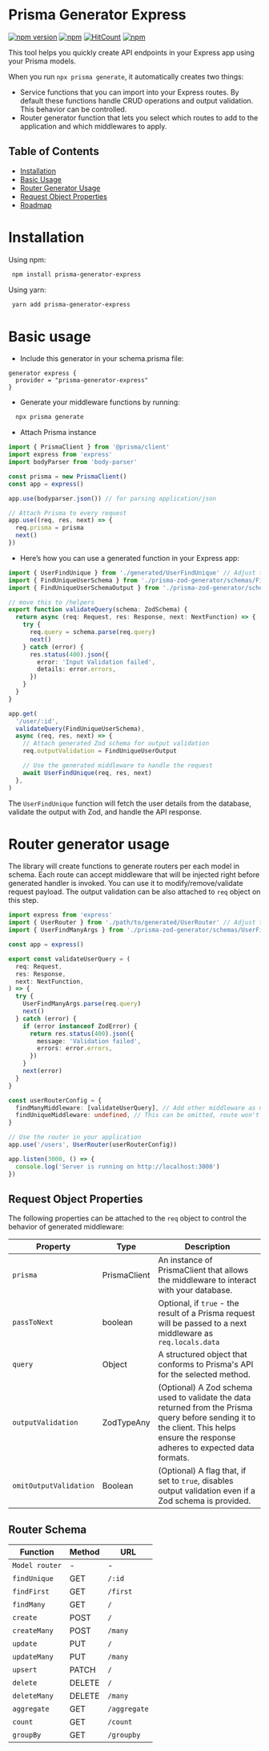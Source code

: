 # Prisma Generator Express

[![npm version](https://badge.fury.io/js/prisma-generator-express.svg)](https://badge.fury.io/js/prisma-generator-express)
[![npm](https://img.shields.io/npm/dt/prisma-generator-express.svg)](https://www.npmjs.com/package/prisma-generator-express)
[![HitCount](https://hits.dwyl.com/multipliedtwice/prisma-generator-express.svg?style=flat)](http://hits.dwyl.com/multipliedtwice/prisma-generator-express)
[![npm](https://img.shields.io/npm/l/prisma-generator-express.svg)](LICENSE)

This tool helps you quickly create API endpoints in your Express app using your Prisma models.

When you run `npx prisma generate`, it automatically creates two things:

- Service functions that you can import into your Express routes. By default these functions handle CRUD operations and output validation. This behavior can be controlled.
- Router generator function that lets you select which routes to add to the application and which middlewares to apply.

## Table of Contents

- [Installation](#installation)
- [Basic Usage](#basic-usage)
- [Router Generator Usage](#router-generator-usage)
- [Request Object Properties](#request-object-properties)
- [Roadmap](#roadmap)

# Installation

Using npm:

```bash
 npm install prisma-generator-express
```

Using yarn:

```bash
 yarn add prisma-generator-express
```

# Basic usage

- Include this generator in your schema.prisma file:

```prisma
generator express {
  provider = "prisma-generator-express"
}
```

- Generate your middleware functions by running:

```bash
  npx prisma generate
```

- Attach Prisma instance

```ts
import { PrismaClient } from '@prisma/client'
import express from 'express'
import bodyParser from 'body-parser'

const prisma = new PrismaClient()
const app = express()

app.use(bodyparser.json()) // for parsing application/json

// Attach Prisma to every request
app.use((req, res, next) => {
  req.prisma = prisma
  next()
})
```

- Here’s how you can use a generated function in your Express app:

```ts
import { UserFindUnique } from './generated/UserFindUnique' // Adjust the path as necessary
import { FindUniqueUserSchema } from './prisma-zod-generator/schemas/FindUniqueUser.schema' // Adjust the path as necessary
import { FindUniqueUserSchemaOutput } from './prisma-zod-generator/schemas/FindUniqueUserOutput.schema' // Adjust the path as necessary

// move this to /helpers
export function validateQuery(schema: ZodSchema) {
  return async (req: Request, res: Response, next: NextFunction) => {
    try {
      req.query = schema.parse(req.query)
      next()
    } catch (error) {
      res.status(400).json({
        error: 'Input Validation failed',
        details: error.errors,
      })
    }
  }
}

app.get(
  '/user/:id',
  validateQuery(FindUniqueUserSchema),
  async (req, res, next) => {
    // Attach generated Zod schema for output validation
    req.outputValidation = FindUniqueUserOutput

    // Use the generated middleware to handle the request
    await UserFindUnique(req, res, next)
  },
)
```

The `UserFindUnique` function will fetch the user details from the database, validate the output with Zod, and handle the API response.

# Router generator usage

The library will create functions to generate routers per each model in schema. Each route can accept middleware that will be injected right before generated handler is invoked. You can use it to modify/remove/validate request payload. The output validation can be also attached to `req` object on this step.

```ts
import express from 'express'
import { UserRouter } from './path/to/generated/UserRouter' // Adjust the path as necessary
import { UserFindManyArgs } from './prisma-zod-generator/schemas/UserFindManyArgs.schema' // Adjust the path as necessary

const app = express()

export const validateUserQuery = (
  req: Request,
  res: Response,
  next: NextFunction,
) => {
  try {
    UserFindManyArgs.parse(req.query)
    next()
  } catch (error) {
    if (error instanceof ZodError) {
      return res.status(400).json({
        message: 'Validation failed',
        errors: error.errors,
      })
    }
    next(error)
  }
}

const userRouterConfig = {
  findManyMiddleware: [validateUserQuery], // Add other middleware as needed
  findUniqueMiddleware: undefined, // This can be omitted, route won't be generated if middleware is not provided
}

// Use the router in your application
app.use('/users', UserRouter(userRouterConfig))

app.listen(3000, () => {
  console.log('Server is running on http://localhost:3000')
})
```

## Request Object Properties

The following properties can be attached to the `req` object to control the behavior of generated middleware:

| Property               | Type         | Description                                                                                                                                                                        |
| ---------------------- | ------------ | ---------------------------------------------------------------------------------------------------------------------------------------------------------------------------------- |
| `prisma`               | PrismaClient | An instance of PrismaClient that allows the middleware to interact with your database.                                                                                             |
| `passToNext`           | boolean      | Optional, if `true` - the result of a Prisma request will be passed to a next middleware as `req.locals.data`                                                                      |
| `query`                | Object       | A structured object that conforms to Prisma's API for the selected method.                                                                                                         |
| `outputValidation`     | ZodTypeAny   | (Optional) A Zod schema used to validate the data returned from the Prisma query before sending it to the client. This helps ensure the response adheres to expected data formats. |
| `omitOutputValidation` | Boolean      | (Optional) A flag that, if set to `true`, disables output validation even if a Zod schema is provided.                                                                             |

## Router Schema

| Function       | Method | URL          |
| -------------- | ------ | ------------ |
| `Model router` | -      | -            |
| `findUnique`   | GET    | `/:id`       |
| `findFirst`    | GET    | `/first`     |
| `findMany`     | GET    | `/`          |
| `create`       | POST   | `/`          |
| `createMany`   | POST   | `/many`      |
| `update`       | PUT    | `/`          |
| `updateMany`   | PUT    | `/many`      |
| `upsert`       | PATCH  | `/`          |
| `delete`       | DELETE | `/`          |
| `deleteMany`   | DELETE | `/many`      |
| `aggregate`    | GET    | `/aggregate` |
| `count`        | GET    | `/count`     |
| `groupBy`      | GET    | `/groupby`   |
